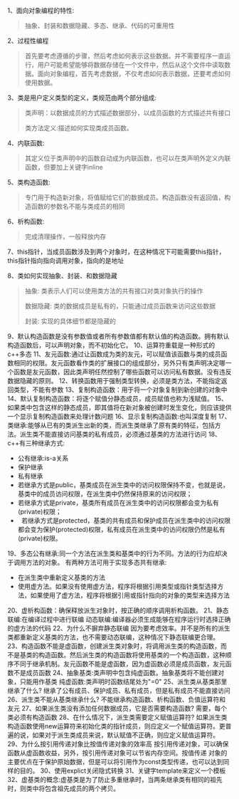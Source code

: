 1、面向对象编程的特性:

> 抽象、封装和数据隐藏、多态、继承、代码的可重用性

2、过程性编程

> 首先要考虑遵循的步骤，然后考虑如何表示这些数据。并不需要程序一直运行，用户可能希望能够将数据存储在一个文件中，然后从这个文件中读取数据。面向对象编程，首先考虑数据，不仅考虑如何表示数据，还要考虑如何使用数据。

3、类是用户定义类型的定义，类规范由两个部分组成:

> 类声明：以数据成员的方式描述数据部分，以成员函数的方式描述共有接口
>
> 类方法定义:描述如何实现类成员函数。

4、内联函数:

> 其定义位于类声明中的函数自动成为内联函数，也可以在类声明外定义内联函数，但要加上关键字inline

5、类构造函数:

> 专门用于构造新对象，将值赋给它们的数据成员。构造函数没有返回值，构造函数的参数名不能与类成员的相同

6、析构函数:

> 完成清理操作，一般释放内存

7、this指针，当成员函数涉及到两个对象时，在这种情况下可能需要this指针，this指针指向指向调用对象，指向的是地址

8、类如何实现抽象、封装、和数据隐藏

> 抽象: 类表示人们可以使用类方法的共有接口对类对象执行的操作
>
> 数据隐藏: 类的数据成员是私有的，只能通过成员函数来访问这些数据
>
> 封装: 实现的具体细节都是隐藏的

9、默认构造函数是没有参数值或者所有参数值都有默认值的构造函数。拥有默认构造函数后，可以声明对象，而不初始化它。
10、运算符重载是一种形式的c++多态
11、友元函数:通过让函数成为类的友元，可以赋值该函数与类的成员函数相同的权限。友元函数看作类的扩展接口的组成部分，另外只有类声明决定哪一个函数是友元函数，因此类声明任然控制了哪些函数可以访问私有数据。没有违反数据隐藏的原则。
12、转换函数用于强制类型转换，必须是类方法，不能指定返回类型，不能有参数
13、复制构造函数：用于将一个对象复制到新创建的对象中
14、默认复制构造函数：将逐个赋值分静态成员，成员赋值也称为浅赋值。
15、如果类中包含这样的静态成员，即其值将在新对象被创建时发生变化，则应该提供一个显示复制构造函数来处理计数问题
16、显示复制构造函数:也叫深度复制
17、类继承:能够从已有的类派生出新的类，而派生类继承了原有类的特征，包括方法。派生类不能直接访问基类的私有成员，必须通过基类的方法进行访问
18、c++有三种继承方式:

- 公有继承:is-a关系
-  保护继承
- 私有继承
- 若继承方式是public，基类成员在派生类中的访问权限保持不变，也就是说，基类中的成员访问权限，在派生类中仍然保持原来的访问权限；
- 若继承方式是private，基类所有成员在派生类中的访问权限都会变为私有(private)权限；
-   若继承方式是protected，基类的共有成员和保护成员在派生类中的访问权限都会变为保护(protected)权限，私有成员在派生类中的访问权限仍然是私有(private)权限。

19、多态公有继承:同一个方法在派生类和基类中的行为不同。方法的行为应却决于调用方法的对象。
    有两种方法可用于实现多态共有继承:

- 在派生类中重新定义基类的方法
- 使用虚方法。如果没有使用虚方法，程序将根据引用类型或指针类型选择方法，如果使用了虚方法，程序将根据引用或指针指向的对象的类型来选择方法

20、虚析构函数：确保释放派生对象时，按正确的顺序调用析构函数。
21、静态联编:在编译过程中进行联编
    动态联编:编译器必须生成能够在程序运行时选择正确的虚方法的代码
22、为什么不摒弃静态联编
    因为要考虑效率。并不是所有的派生类都重新定义基类的方法，也不需要动态联编，这种情况下静态联编更合理。
23、构造函数不能是虚函数，创建派生类对象时，将调用派生类的构造函数，而不是基类的构造函数。然后派生类的构造函数将使用基类的一个构造函数，这种顺序不同于继承机制。友元函数不能是虚函数，因为虚函数必须是成员函数，友元函数不是成员函数
24、抽象基类:类声明中包含纯虚函数。抽象基类将不能创建对象，只能用作基类
    纯虚函数:类声明时函数结尾处为"=0"
25、派生类从基类那里继承了什么?
    继承了公有成员、保护成员、私有成员，但是私有成员不能直接访问
26、派生类不能从基类继承什么?
    不能继承构造函数、析构函数、负值运算符和友元
27、如果派生类没有添加任何数据成员，它是否需要构造函数?
    需要，每个类必须有构造函数
28、在什么情况下，派生类需要定义赋值运算符?
    如果派生类构造函数使用new运算符来初始化类的指针成员，则应定义一个赋值运算符。更普遍的说，如果对于派生类成员来说，默认赋值不正确，则应定义赋值运算符。
29、为什么按引用传递对象比按值传递对象的效率高
    按引用传递对象，可以确保函数从虚函数收益，另外，按引用传递对象可以节省内存空间。按值传递
    对象的主要优点在于保护原始数据，但是可以将引用作为const类型传递，也可以达到同样的目的。
30、使用explict关闭隐式转换
31、关键字template<class Type>来定义一个模板
32、虚基类的概念:虚基类是为了防止多重继承时，当两条继承类有相同的祖先时，则类中将包含祖先成员的两个拷贝。

